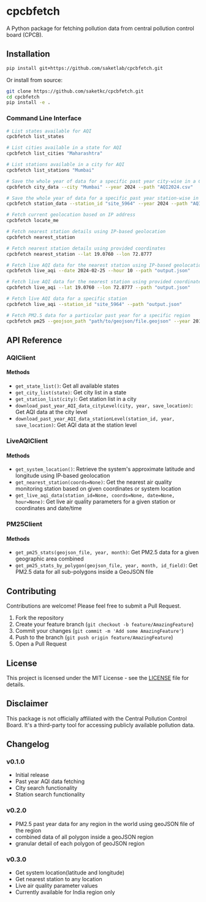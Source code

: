 # cpcbfetch
A Python package for fetching pollution data from central pollution control board (CPCB).

## Installation

```bash
pip install git+https://github.com/saketlab/cpcbfetch.git
```

Or install from source:

```bash
git clone https://github.com/saketkc/cpcbfetch.git
cd cpcbfetch
pip install -e .
```

### Command Line Interface

```bash
# List states available for AQI
cpcbfetch list_states
```

```bash
# List cities available in a state for AQI
cpcbfetch list_cities "Maharashtra"
```

```bash
# List stations available in a city for AQI
cpcbfetch list_stations "Mumbai"
```

```bash
# Save the whole year of data for a specific past year city-wise in a CSV file
cpcbfetch city_data --city "Mumbai" --year 2024 --path "AQI2024.csv"
```

```bash
# Save the whole year of data for a specific past year station-wise in a CSV file
cpcbfetch station_data --station_id "site_5964" --year 2024 --path "AQI2024.csv"
```

```bash
# Fetch current geolocation based on IP address
cpcbfetch locate_me
```

```bash
# Fetch nearest station details using IP-based geolocation
cpcbfetch nearest_station
```

```bash
# Fetch nearest station details using provided coordinates
cpcbfetch nearest_station --lat 19.0760 --lon 72.8777
```

```bash
# Fetch live AQI data for the nearest station using IP-based geolocation
cpcbfetch live_aqi --date 2024-02-25 --hour 10 --path "output.json"
```

```bash
# Fetch live AQI data for the nearest station using provided coordinates
cpcbfetch live_aqi --lat 19.0760 --lon 72.8777 --path "output.json"
```

```bash
# Fetch live AQI data for a specific station
cpcbfetch live_aqi --station_id "site_5964" --path "output.json"
```

```bash
# Fetch PM2.5 data for a particular past year for a specific region
cpcbfetch pm25 --geojson_path "path/to/geojson/file.geojson" --year 2019 --month 2 --combine True
```

## API Reference

### AQIClient

#### Methods
- `get_state_list()`: Get all available states
- `get_city_list(state)`: Get city list in a state
- `get_station_list(city)`: Get station list in a city
- `download_past_year_AQI_data_cityLevel(city, year, save_location)`: Get AQI data at the city level
- `download_past_year_AQI_data_stationLevel(station_id, year, save_location)`: Get AQI data at the station level

### LiveAQIClient

#### Methods
- `get_system_location()`: Retrieve the system's approximate latitude and longitude using IP-based geolocation
- `get_nearest_station(coords=None)`: Get the nearest air quality monitoring station based on given coordinates or system location
- `get_live_aqi_data(station_id=None, coords=None, date=None, hour=None)`: Get live air quality parameters for a given station or coordinates and date/time

### PM25Client

#### Methods
- `get_pm25_stats(geojson_file, year, month)`: Get PM2.5 data for a given geographic area combined
- `get_pm25_stats_by_polygon(geojson_file, year, month, id_field)`: Get PM2.5 data for all sub-polygons inside a GeoJSON file

## Contributing

Contributions are welcome! Please feel free to submit a Pull Request.

1. Fork the repository
2. Create your feature branch (`git checkout -b feature/AmazingFeature`)
3. Commit your changes (`git commit -m 'Add some AmazingFeature'`)
4. Push to the branch (`git push origin feature/AmazingFeature`)
5. Open a Pull Request

## License

This project is licensed under the MIT License - see the [LICENSE](LICENSE) file for details.

## Disclaimer

This package is not officially affiliated with the Central Pollution Control Board. It's a third-party tool for accessing publicly available pollution data.

## Changelog

### v0.1.0
- Initial release
- Past year AQI data fetching
- City search functionality
- Station search functionality

### v0.2.0
- PM2.5 past year data for any region in the world using geoJSON file of the region
- combined data of all polygon inside a geoJSON region
- granular detail of each polygon of geoJSON region

### v0.3.0
- Get system location(latitude and longitude)
- Get nearest station to any location
- Live air quality parameter values
- Currently available for India region only